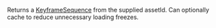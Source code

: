 Returns a [KeyframeSequence](https://developer.roblox.com/en-us/api-reference/class/KeyframeSequence) from the supplied assetId. Can optionally cache to reduce unnecessary loading freezes.